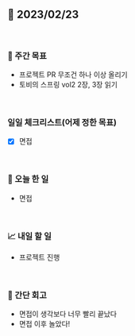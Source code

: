 ## 📅 2023/02/23

<br/>

### 🏹 주간 목표

- 프로젝트 PR 무조건 하나 이상 올리기
- 토비의 스프링 vol2 2장, 3장 읽기

<br/>

### 일일 체크리스트(어제 정한 목표)

- [x] 면접

<br/>

### 💯 오늘 한 일

- 면접

<br/>

### 📈 내일 할 일

- 프로젝트 진행

<br/>

### 🧐 간단 회고

- 면접이 생각보다 너무 빨리 끝났다
- 면접 이후 놀았다!
